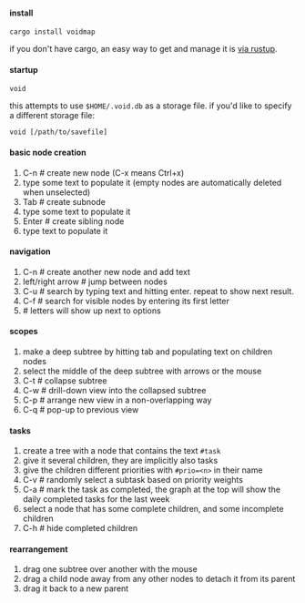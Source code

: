 #### install

`cargo install voidmap`

if you don't have cargo, an easy way to get and manage
it is [via rustup](https://www.rustup.rs/).

#### startup

`void`

this attempts to use `$HOME/.void.db` as a storage file.
if you'd like to specify a different storage file:

`void [/path/to/savefile]`


#### basic node creation 
1. C-n # create new node (C-x means Ctrl+x)
1. type some text to populate it (empty nodes are automatically deleted when unselected)
1. Tab # create subnode
1. type some text to populate it
1. Enter # create sibling node
1. type text to populate it

#### navigation
1. C-n # create another new node and add text
1. left/right arrow # jump between nodes
1. C-u # search by typing text and hitting enter. repeat to show next result.
1. C-f # search for visible nodes by entering its first letter
1. <letter of match> # letters will show up next to options

#### scopes
1. make a deep subtree by hitting tab and populating text on children nodes
1. select the middle of the deep subtree with arrows or the mouse
1. C-t # collapse subtree
1. C-w # drill-down view into the collapsed subtree
1. C-p # arrange new view in a non-overlapping way
1. C-q # pop-up to previous view

#### tasks
1. create a tree with a node that contains the text `#task`
1. give it several children, they are implicitly also tasks
1. give the children different priorities with `#prio=<n>` in their name
1. C-v # randomly select a subtask based on priority weights
1. C-a # mark the task as completed, the graph at the top will show the daily completed tasks for the last week
1. select a node that has some complete children, and some incomplete children
1. C-h # hide completed children

#### rearrangement
1. drag one subtree over another with the mouse
1. drag a child node away from any other nodes to detach it from its parent
1. drag it back to a new parent
